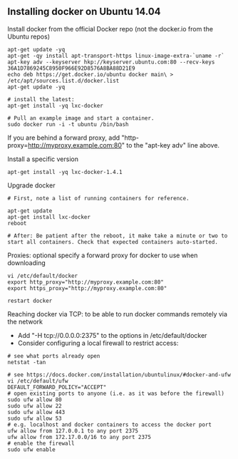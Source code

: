 
Installing docker on Ubuntu 14.04
---------------------------------
Install docker from the official Docker repo (not the docker.io from the Ubuntu repos)
```
apt-get update -yq
apt-get -qy install apt-transport-https linux-image-extra-`uname -r`
apt-key adv --keyserver hkp://keyserver.ubuntu.com:80 --recv-keys 36A1D7869245C8950F966E92D8576A8BA88D21E9
echo deb https://get.docker.io/ubuntu docker main\ > /etc/apt/sources.list.d/docker.list
apt-get update -yq

# install the latest:
apt-get install -yq lxc-docker

# Pull an example image and start a container.
sudo docker run -i -t ubuntu /bin/bash
```
If you are behind a forward proxy, add "http-proxy=http://myproxy.example.com:80" to the "apt-key adv" line above.

Install a specific version
```
apt-get install -yq lxc-docker-1.4.1
```

Upgrade docker
```
# First, note a list of running containers for reference.

apt-get update
apt-get install lxc-docker
reboot

# After: Be patient after the reboot, it make take a minute or two to start all containers. Check that expected containers auto-started.
```

Proxies: optional specify a forward proxy for docker to use when downloading
```
vi /etc/default/docker
export http_proxy="http://myproxy.example.com:80"
export https_proxy="http://myproxy.example.com:80"

restart docker
```

Reaching docker via TCP: to be able to run docker commands remotely via the network
 * Add "-H tcp://0.0.0.0:2375" to the options in /etc/default/docker
 * Consider configuring a local firewall to restrict access:
```
# see what ports already open
netstat -tan
 
# see https://docs.docker.com/installation/ubuntulinux/#docker-and-ufw
vi /etc/default/ufw
DEFAULT_FORWARD_POLICY="ACCEPT"
# open existing ports to anyone (i.e. as it was before the firewall)
sudo ufw allow 80
sudo ufw allow 22
sudo ufw allow 443
sudo ufw allow 53	
# e.g. localhost and docker containers to access the docker port
ufw allow from 127.0.0.1 to any port 2375
ufw allow from 172.17.0.0/16 to any port 2375
# enable the firewall
sudo ufw enable
```
